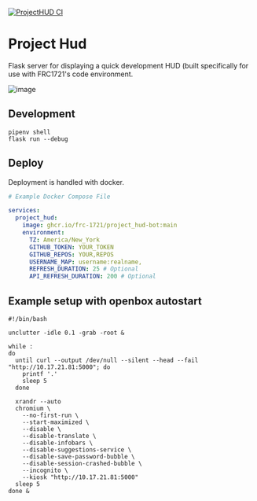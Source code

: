 [![ProjectHUD CI](https://github.com/FRC-1721/ProjectHud/actions/workflows/build_docker.yml/badge.svg)](https://github.com/FRC-1721/ProjectHud/actions/workflows/build_docker.yml)

# Project Hud

Flask server for displaying a quick development HUD (built specifically for use with FRC1721's code environment.

![image](https://github.com/user-attachments/assets/84932072-f848-4ab0-b196-a35a51713776)

## Development

```shell
pipenv shell
flask run --debug
```

## Deploy

Deployment is handled with docker.

```yaml
# Example Docker Compose File

services:
  project_hud:
    image: ghcr.io/frc-1721/project_hud-bot:main
    environment:
      TZ: America/New_York
      GITHUB_TOKEN: YOUR_TOKEN
      GITHUB_REPOS: YOUR,REPOS
      USERNAME_MAP: username:realname,
      REFRESH_DURATION: 25 # Optional
      API_REFRESH_DURATION: 200 # Optional
```

## Example setup with openbox autostart

```
#!/bin/bash

unclutter -idle 0.1 -grab -root &

while :
do
  until curl --output /dev/null --silent --head --fail "http://10.17.21.81:5000"; do
    printf '.'
    sleep 5
  done

  xrandr --auto
  chromium \
    --no-first-run \
    --start-maximized \
    --disable \
    --disable-translate \
    --disable-infobars \
    --disable-suggestions-service \
    --disable-save-password-bubble \
    --disable-session-crashed-bubble \
    --incognito \
    --kiosk "http://10.17.21.81:5000"
  sleep 5
done &
```